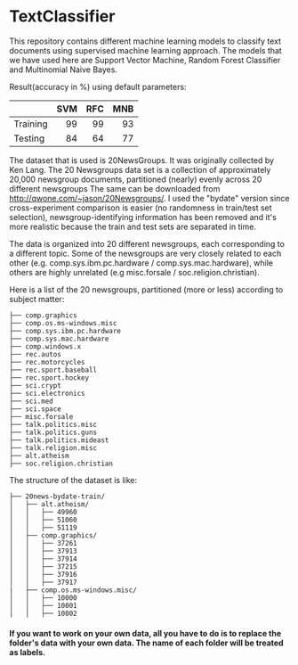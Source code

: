 # TextClassifier
This repository contains different machine learning models to classify text documents using supervised machine learning approach.
The models that we have used here are Support Vector Machine, Random Forest Classifier and Multinomial Naive Bayes.

Result(accuracy in %) using default parameters: 

|               |SVM     | RFC   |MNB   |
| ------------- |-------:| -----:|-----:|
| Training      | 99     | 99    |93    |
| Testing       | 84     | 64    | 77   |


The dataset that is used is 20NewsGroups. It was originally collected by Ken Lang.
The 20 Newsgroups data set is a collection of approximately 20,000 newsgroup documents, partitioned (nearly) evenly across 20 different newsgroups
The same can be downloaded from http://qwone.com/~jason/20Newsgroups/. I used the "bydate" version since cross-experiment comparison is easier (no randomness in train/test set selection), newsgroup-identifying information has been removed and it's more realistic because the train and test sets are separated in time.

The data is organized into 20 different newsgroups, each corresponding to a different topic.
Some of the newsgroups are very closely related to each other (e.g. comp.sys.ibm.pc.hardware / comp.sys.mac.hardware), while others are highly unrelated (e.g misc.forsale / soc.religion.christian).

Here is a list of the 20 newsgroups, partitioned (more or less) according to subject matter: 
    
    ├── comp.graphics
    ├── comp.os.ms-windows.misc
    ├── comp.sys.ibm.pc.hardware
    ├── comp.sys.mac.hardware
    ├── comp.windows.x
    ├── rec.autos
    ├── rec.motorcycles
    ├── rec.sport.baseball
    ├── rec.sport.hockey
    ├── sci.crypt
    ├── sci.electronics
    ├── sci.med
    ├── sci.space
    ├── misc.forsale
    ├── talk.politics.misc
    ├── talk.politics.guns
    ├── talk.politics.mideast
    ├── talk.religion.misc
    ├── alt.atheism
    ├── soc.religion.christian

The structure of the dataset is like:

    ├── 20news-bydate-train/
    │   ├── alt.atheism/
    │   │   ├── 49960
    │   │   ├── 51060
    │   │   ├── 51119
    │   ├── comp.graphics/
    │   │   ├── 37261
    │   │   ├── 37913
    │   │   ├── 37914
    │   │   ├── 37215
    │   │   ├── 37916
    │   │   ├── 37917    
    |   ├── comp.os.ms-windows.misc/
    │   │   ├── 10000
    │   │   ├── 10001
    │   │   ├── 10002



#### If you want to work on your own data, all you have to do is to replace the folder's data with your own data. The name of each folder will be treated as labels.
